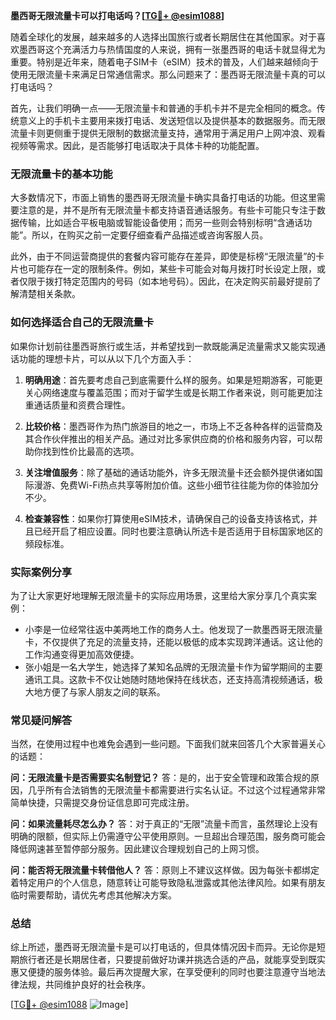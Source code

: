 **墨西哥无限流量卡可以打电话吗？[[TG💪+ @esim1088](https://t.me/s/esim1088)]**

随着全球化的发展，越来越多的人选择出国旅行或者长期居住在其他国家。对于喜欢墨西哥这个充满活力与热情国度的人来说，拥有一张墨西哥的电话卡就显得尤为重要。特别是近年来，随着电子SIM卡（eSIM）技术的普及，人们越来越倾向于使用无限流量卡来满足日常通信需求。那么问题来了：墨西哥无限流量卡真的可以打电话吗？

首先，让我们明确一点——无限流量卡和普通的手机卡并不是完全相同的概念。传统意义上的手机卡主要用来拨打电话、发送短信以及提供基本的数据服务。而无限流量卡则更侧重于提供无限制的数据流量支持，通常用于满足用户上网冲浪、观看视频等需求。因此，是否能够打电话取决于具体卡种的功能配置。

### **无限流量卡的基本功能**
大多数情况下，市面上销售的墨西哥无限流量卡确实具备打电话的功能。但这里需要注意的是，并不是所有无限流量卡都支持语音通话服务。有些卡可能只专注于数据传输，比如适合平板电脑或智能设备使用；而另一些则会特别标明“含通话功能”。所以，在购买之前一定要仔细查看产品描述或咨询客服人员。

此外，由于不同运营商提供的套餐内容可能存在差异，即使是标榜“无限流量”的卡片也可能存在一定的限制条件。例如，某些卡可能会对每月拨打时长设定上限，或者仅限于拨打特定范围内的号码（如本地号码）。因此，在决定购买前最好提前了解清楚相关条款。

### **如何选择适合自己的无限流量卡**
如果你计划前往墨西哥旅行或生活，并希望找到一款既能满足流量需求又能实现通话功能的理想卡片，可以从以下几个方面入手：

1. **明确用途**：首先要考虑自己到底需要什么样的服务。如果是短期游客，可能更关心网络速度与覆盖范围；而对于留学生或是长期工作者来说，则可能更加注重通话质量和资费合理性。
   
2. **比较价格**：墨西哥作为热门旅游目的地之一，市场上不乏各种各样的运营商及其合作伙伴推出的相关产品。通过对比多家供应商的价格和服务内容，可以帮助你找到性价比最高的选项。

3. **关注增值服务**：除了基础的通话功能外，许多无限流量卡还会额外提供诸如国际漫游、免费Wi-Fi热点共享等附加价值。这些小细节往往能为你的体验加分不少。

4. **检查兼容性**：如果你打算使用eSIM技术，请确保自己的设备支持该格式，并且已经开启了相应设置。同时也要注意确认所选卡是否适用于目标国家地区的频段标准。

### **实际案例分享**
为了让大家更好地理解无限流量卡的实际应用场景，这里给大家分享几个真实案例：
- 小李是一位经常往返中美两地工作的商务人士。他发现了一款墨西哥无限流量卡，不仅提供了充足的流量支持，还能以极低的成本实现跨洋通话。这让他的工作沟通变得更加高效便捷。
- 张小姐是一名大学生，她选择了某知名品牌的无限流量卡作为留学期间的主要通讯工具。这款卡不仅让她随时随地保持在线状态，还支持高清视频通话，极大地方便了与家人朋友之间的联系。

### **常见疑问解答**
当然，在使用过程中也难免会遇到一些问题。下面我们就来回答几个大家普遍关心的话题：

**问：无限流量卡是否需要实名制登记？**
答：是的，出于安全管理和政策合规的原因，几乎所有合法销售的无限流量卡都需要进行实名认证。不过这个过程通常非常简单快捷，只需提交身份证信息即可完成注册。

**问：如果流量耗尽怎么办？**
答：对于真正的“无限”流量卡而言，虽然理论上没有明确的限额，但实际上仍需遵守公平使用原则。一旦超出合理范围，服务商可能会降低网速甚至暂停部分服务。因此建议合理规划自己的上网习惯。

**问：能否将无限流量卡转借他人？**
答：原则上不建议这样做。因为每张卡都绑定着特定用户的个人信息，随意转让可能导致隐私泄露或其他法律风险。如果有朋友临时需要帮助，请优先考虑其他解决方案。

### **总结**
综上所述，墨西哥无限流量卡是可以打电话的，但具体情况因卡而异。无论你是短期旅行者还是长期居住者，只要提前做好功课并挑选合适的产品，就能享受到既实惠又便捷的服务体验。最后再次提醒大家，在享受便利的同时也要注意遵守当地法律法规，共同维护良好的社会秩序。

[[TG💪+ @esim1088](https://t.me/s/esim1088) ![Image](https://i.postimg.cc/4NQfJmqS/Snipaste-2025-05-13-00-14-12.png)]